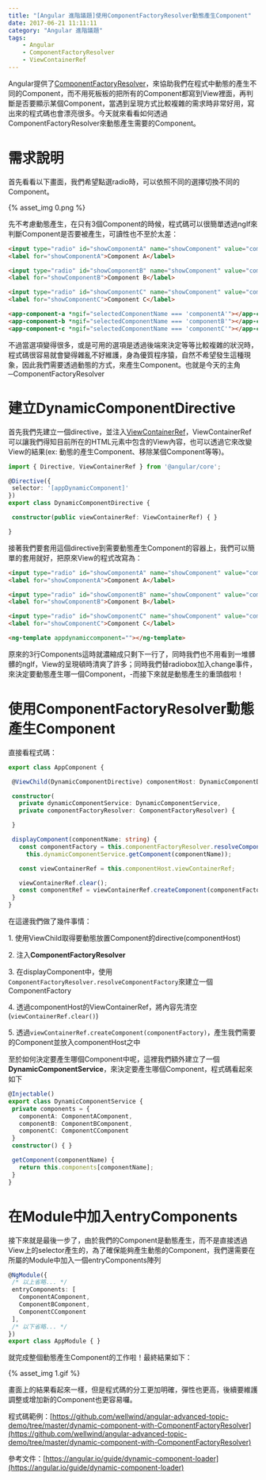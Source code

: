 ```yaml
---
title: "[Angular 進階議題]使用ComponentFactoryResolver動態產生Component"
date: 2017-06-21 11:11:11
category: "Angular 進階議題"
tags:
    - Angular
    - ComponentFactoryResolver
    - ViewContainerRef
---
```

Angular提供了[ComponentFactoryResolver](https://angular.io/api/core/ComponentFactoryResolver)，來協助我們在程式中動態的產生不同的Component，而不用死板板的把所有的Component都寫到View裡面，再判斷是否要顯示某個Component，當遇到呈現方式比較複雜的需求時非常好用，寫出來的程式碼也會漂亮很多。今天就來看看如何透過ComponentFactoryResolver來動態產生需要的Component。

<!-- more -->

# 需求說明

首先看看以下畫面，我們希望點選radio時，可以依照不同的選擇切換不同的Component。

{% asset_img 0.png %}

先不考慮動態產生，在只有3個Component的時候，程式碼可以很簡單透過ngIf來判斷Component是否要被產生，可讀性也不至於太差：

 ```html
<input type="radio" id="showComponentA" name="showComponent" value="componentA" [(ngmodel)]="selectedComponentName">
<label for="showComponentA">Component A</label>

<input type="radio" id="showComponentB" name="showComponent" value="componentB" [(ngmodel)]="selectedComponentName">
<label for="showComponentB">Component B</label>

<input type="radio" id="showComponentC" name="showComponent" value="componentC" [(ngmodel)]="selectedComponentName">
<label for="showComponentC">Component C</label>

<app-component-a *ngif="selectedComponentName === 'componentA'"></app-component-a>
<app-component-b *ngif="selectedComponentName === 'componentB'"></app-component-b>
<app-component-c *ngif="selectedComponentName === 'componentC'"></app-component-c>
``` 

不過當選項變得很多，或是可用的選項是透過後端來決定等等比較複雜的狀況時，程式碼很容易就會變得雜亂不好維護，身為優質程序猿，自然不希望發生這種現象，因此我們需要透過動態的方式，來產生Component。也就是今天的主角─ComponentFactoryResolver

# 建立DynamicComponentDirective

首先我們先建立一個directive，並注入[ViewContainerRef](https://angular.io/api/core/ViewContainerRef)，ViewContainerRef可以讓我們得知目前所在的HTML元素中包含的View內容，也可以透過它來改變View的結果(ex: 動態的產生Component、移除某個Component等等)。

 ```typescript
import { Directive, ViewContainerRef } from '@angular/core';

@Directive({
  selector: '[appDynamicComponent]'
})
export class DynamicComponentDirective {

  constructor(public viewContainerRef: ViewContainerRef) { }

}
``` 

接著我們要套用這個directive到需要動態產生Component的容器上，我們可以簡單的套用<ng-template>就好，把原來View的程式改寫為：

 ```html
<input type="radio" id="showComponentA" name="showComponent" value="componentA" (change)="displayComponent('componentA')">
<label for="showComponentA">Component A</label>

<input type="radio" id="showComponentB" name="showComponent" value="componentB" (change)="displayComponent('componentB')">
<label for="showComponentB">Component B</label>

<input type="radio" id="showComponentC" name="showComponent" value="componentC" (change)="displayComponent('componentC')">
<label for="showComponentC">Component C</label>

<ng-template appdynamiccomponent=""></ng-template>
``` 

原來的3行Components這時就濃縮成只剩下一行了，同時我們也不用看到一堆髒髒的ngIf，View的呈現頓時清爽了許多；同時我們替radiobox加入change事件，來決定要動態產生哪一個Component，-而接下來就是動態產生的重頭戲啦！

# 使用ComponentFactoryResolver動態產生Component

直接看程式碼：

 ```typescript
export class AppComponent {

  @ViewChild(DynamicComponentDirective) componentHost: DynamicComponentDirective;

  constructor(
    private dynamicComponentService: DynamicComponentService,
    private componentFactoryResolver: ComponentFactoryResolver) {

  }

  displayComponent(componentName: string) {
    const componentFactory = this.componentFactoryResolver.resolveComponentFactory(
      this.dynamicComponentService.getComponent(componentName));

    const viewContainerRef = this.componentHost.viewContainerRef;

    viewContainerRef.clear();
    const componentRef = viewContainerRef.createComponent(componentFactory);
  }
}

``` 

在這邊我們做了幾件事情：

1\. 使用ViewChild取得要動態放置Component的directive(componentHost)

2\. 注入**ComponentFactoryResolver**

3\. 在displayComponent中，使用`ComponentFactoryResolver.resolveComponentFactory`來建立一個ComponentFactory

4\. 透過componentHost的ViewContainerRef，將內容先清空(`viewContainerRef.clear()`)

5\. 透過`viewContainerRef.createComponent(componentFactory)`，產生我們需要的Component並放入componentHost之中

至於如何決定要產生哪個Component中呢，這裡我們額外建立了一個**DynamicComponentService**，來決定要產生哪個Component，程式碼看起來如下

 ```typescript
@Injectable()
export class DynamicComponentService {
  private components = {
    componentA: ComponentAComponent,
    componentB: ComponentBComponent,
    componentC: ComponentCComponent
  }
  constructor() { }

  getComponent(componentName) {
    return this.components[componentName];
  }
}

``` 

# 在Module中加入entryComponents

接下來就是最後一步了，由於我們的Component是動態產生，而不是直接透過View上的selector產生的，為了確保能夠產生動態的Component，我們還需要在所屬的Module中加入一個entryComponents陣列

 ```typescript
@NgModule({
  /* 以上省略... */
  entryComponents: [
    ComponentAComponent,
    ComponentBComponent,
    ComponentCComponent
  ],
  /* 以下省略... */
})
export class AppModule { }
``` 

就完成整個動態產生Component的工作啦！最終結果如下：

{% asset_img 1.gif %}

畫面上的結果看起來一樣，但是程式碼的分工更加明確，彈性也更高，後續要維護調整或增加新的Component也更容易囉。

程式碼範例：[https://github.com/wellwind/angular-advanced-topic-demo/tree/master/dynamic-component-with-ComponentFactoryResolver](https://github.com/wellwind/angular-advanced-topic-demo/tree/master/dynamic-component-with-ComponentFactoryResolver)

參考文件：[https://angular.io/guide/dynamic-component-loader](https://angular.io/guide/dynamic-component-loader)
